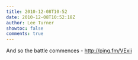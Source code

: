 ```yaml
---
title: 2010-12-08T10-52
date: 2010-12-08T10:52:18Z
author: Lee Turner
showtoc: false
comments: true
---
```


And so the battle commences - http://ping.fm/VExii

